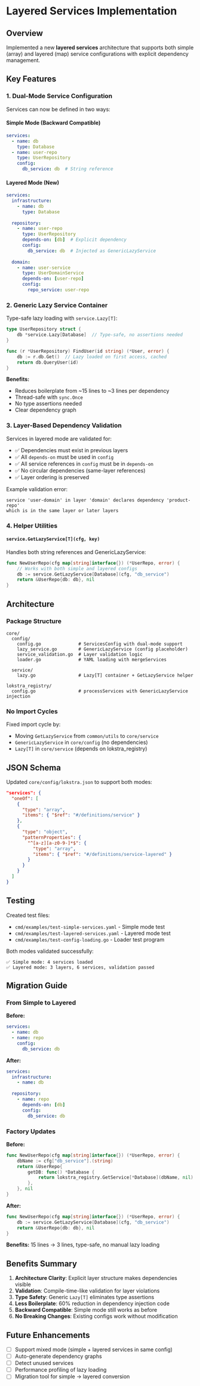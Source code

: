 # Layered Services Implementation

## Overview

Implemented a new **layered services** architecture that supports both simple (array) and layered (map) service configurations with explicit dependency management.

## Key Features

### 1. **Dual-Mode Service Configuration**

Services can now be defined in two ways:

#### Simple Mode (Backward Compatible)
```yaml
services:
  - name: db
    type: Database
  - name: user-repo
    type: UserRepository
    config:
      db_service: db  # String reference
```

#### Layered Mode (New)
```yaml
services:
  infrastructure:
    - name: db
      type: Database
  
  repository:
    - name: user-repo
      type: UserRepository
      depends-on: [db]  # Explicit dependency
      config:
        db_service: db  # Injected as GenericLazyService
  
  domain:
    - name: user-service
      type: UserDomainService
      depends-on: [user-repo]
      config:
        repo_service: user-repo
```

### 2. **Generic Lazy Service Container**

Type-safe lazy loading with `service.Lazy[T]`:

```go
type UserRepository struct {
    db *service.Lazy[Database]  // Type-safe, no assertions needed
}

func (r *UserRepository) FindUser(id string) (*User, error) {
    db := r.db.Get()  // Lazy loaded on first access, cached
    return db.QueryUser(id)
}
```

**Benefits:**
- Reduces boilerplate from ~15 lines to ~3 lines per dependency
- Thread-safe with `sync.Once`
- No type assertions needed
- Clear dependency graph

### 3. **Layer-Based Dependency Validation**

Services in layered mode are validated for:
- ✅ Dependencies must exist in previous layers
- ✅ All `depends-on` must be used in `config`
- ✅ All service references in `config` must be in `depends-on`
- ✅ No circular dependencies (same-layer references)
- ✅ Layer ordering is preserved

Example validation error:
```
service 'user-domain' in layer 'domain' declares dependency 'product-repo' 
which is in the same layer or later layers
```

### 4. **Helper Utilities**

#### `service.GetLazyService[T](cfg, key)` 
Handles both string references and GenericLazyService:

```go
func NewUserRepo(cfg map[string]interface{}) (*UserRepo, error) {
    // Works with both simple and layered configs
    db := service.GetLazyService[Database](cfg, "db_service")
    return &UserRepo{db: db}, nil
}
```

## Architecture

### Package Structure

```
core/
  config/
    config.go              # ServicesConfig with dual-mode support
    lazy_service.go        # GenericLazyService (config placeholder)
    service_validation.go  # Layer validation logic
    loader.go              # YAML loading with mergeServices
  
  service/
    lazy.go                # Lazy[T] container + GetLazyService helper

lokstra_registry/
  config.go                # processServices with GenericLazyService injection
```

### No Import Cycles

Fixed import cycle by:
- Moving `GetLazyService` from `common/utils` to `core/service`
- `GenericLazyService` in `core/config` (no dependencies)
- `Lazy[T]` in `core/service` (depends on lokstra_registry)

## JSON Schema

Updated `core/config/lokstra.json` to support both modes:

```json
"services": {
  "oneOf": [
    {
      "type": "array",
      "items": { "$ref": "#/definitions/service" }
    },
    {
      "type": "object",
      "patternProperties": {
        "^[a-z][a-z0-9-]*$": {
          "type": "array",
          "items": { "$ref": "#/definitions/service-layered" }
        }
      }
    }
  ]
}
```

## Testing

Created test files:
- `cmd/examples/test-simple-services.yaml` - Simple mode test
- `cmd/examples/test-layered-services.yaml` - Layered mode test
- `cmd/examples/test-config-loading.go` - Loader test program

Both modes validated successfully:
```
✅ Simple mode: 4 services loaded
✅ Layered mode: 3 layers, 6 services, validation passed
```

## Migration Guide

### From Simple to Layered

**Before:**
```yaml
services:
  - name: db
  - name: repo
    config:
      db_service: db
```

**After:**
```yaml
services:
  infrastructure:
    - name: db
  
  repository:
    - name: repo
      depends-on: [db]
      config:
        db_service: db
```

### Factory Updates

**Before:**
```go
func NewUserRepo(cfg map[string]interface{}) (*UserRepo, error) {
    dbName := cfg["db_service"].(string)
    return &UserRepo{
        getDB: func() *Database {
            return lokstra_registry.GetService[*Database](dbName, nil)
        },
    }, nil
}
```

**After:**
```go
func NewUserRepo(cfg map[string]interface{}) (*UserRepo, error) {
    db := service.GetLazyService[Database](cfg, "db_service")
    return &UserRepo{db: db}, nil
}
```

**Benefits:** 15 lines → 3 lines, type-safe, no manual lazy loading

## Benefits Summary

1. **Architecture Clarity**: Explicit layer structure makes dependencies visible
2. **Validation**: Compile-time-like validation for layer violations
3. **Type Safety**: Generic `Lazy[T]` eliminates type assertions
4. **Less Boilerplate**: 60% reduction in dependency injection code
5. **Backward Compatible**: Simple mode still works as before
6. **No Breaking Changes**: Existing configs work without modification

## Future Enhancements

- [ ] Support mixed mode (simple + layered services in same config)
- [ ] Auto-generate dependency graphs
- [ ] Detect unused services
- [ ] Performance profiling of lazy loading
- [ ] Migration tool for simple → layered conversion
